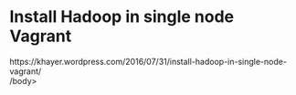 <html>
<head></head>
<body>
<h1>Install Hadoop in single node Vagrant</h1>
<div>https://khayer.wordpress.com/2016/07/31/install-hadoop-in-single-node-vagrant/</div>
/body>
</html>
